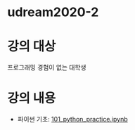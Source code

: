 # udream2020-2

# 강의 대상
프로그래밍 경험이 없는 대학생

# 강의 내용

* 파이썬 기초: <a href="https://colab.research.google.com/github/aidalab-garnet/udream2020-2/blob/main/101_python_practice.ipynb">101_python_practice.ipynb</a>
